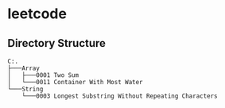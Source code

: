 # leetcode
## Directory Structure
```
C:.
├───Array
│   ├───0001 Two Sum
│   └───0011 Container With Most Water
└───String
    └───0003 Longest Substring Without Repeating Characters
```
